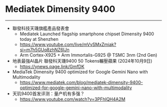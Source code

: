 # Mediatek Dimensity 9400
 
---

* 聯發科技天璣旗艦產品發表會
  * Mediatek Launched flagship smartphone chipset Dimensity 9400 today at Shenzhen
  * https://www.youtube.com/live/mVvSMxZmiak?si=m7h5GUq8zhNZ6IJn
  * Arm Cortex-X925 + Arm Immortalis-G925 @ TSMC 3nm (2nd Gen)
* 地表最強AI晶片 聯發科天璣9400 50 Tokens輾壓蘋果 (2024年10月9日)
    * https://ynews.page.link/GmfDK 
* MediaTek Dimensity 9400 optimized for Google Gemini Nano with Multimodality
    * https://www.mediatek.com/blog/mediatek-dimensity-9400-optimized-for-google-gemini-nano-with-multimodality
* 天玑9400首发评测：量产机有多强？
    * https://www.youtube.com/watch?v=3PFhlQH4A2M
